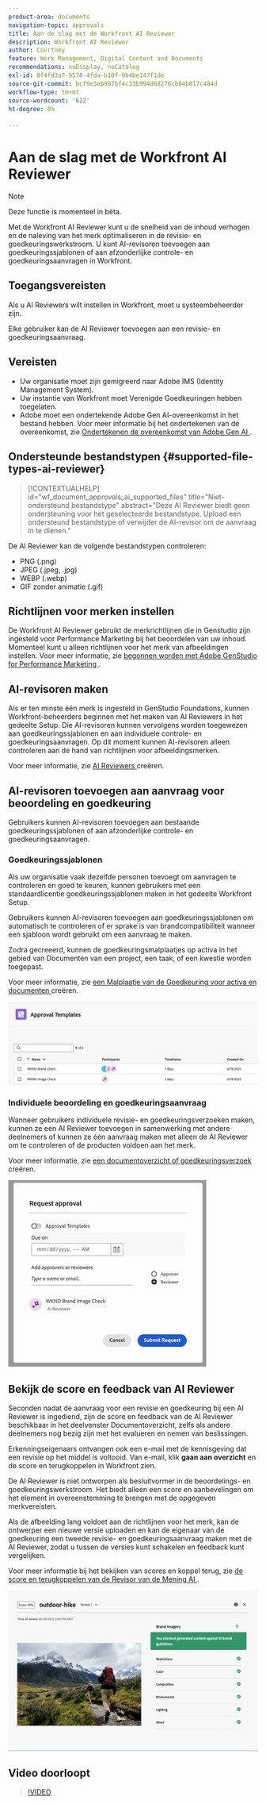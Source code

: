 ```yaml
---
product-area: documents
navigation-topic: approvals
title: Aan de slag met de Workfront AI Reviewer
description: Workfront AI Reviewer
author: Courtney
feature: Work Management, Digital Content and Documents
recommendations: noDisplay, noCatalog
exl-id: 0f4fd3a7-9578-4fda-b10f-9b4be147f1de
source-git-commit: bcf9e3eb987bf4c33b994d68276cb04b817c484d
workflow-type: tm+mt
source-wordcount: '622'
ht-degree: 0%

---
```


# Aan de slag met de Workfront AI Reviewer

>[!NOTE]
>
>Deze functie is momenteel in bèta.

Met de Workfront AI Reviewer kunt u de snelheid van de inhoud verhogen en de naleving van het merk optimaliseren in de revisie- en goedkeuringswerkstroom. U kunt AI-revisoren toevoegen aan goedkeuringssjablonen of aan afzonderlijke controle- en goedkeuringsaanvragen in Workfront.

## Toegangsvereisten

Als u AI Reviewers wilt instellen in Workfront, moet u systeembeheerder zijn.

Elke gebruiker kan de AI Reviewer toevoegen aan een revisie- en goedkeuringsaanvraag.


## Vereisten

* Uw organisatie moet zijn gemigreerd naar Adobe IMS (Identity Management System).
* Uw instantie van Workfront moet Verenigde Goedkeuringen hebben toegelaten.
* Adobe moet een ondertekende Adobe Gen AI-overeenkomst in het bestand hebben.
Voor meer informatie bij het ondertekenen van de overeenkomst, zie [ Ondertekenen de overeenkomst van Adobe Gen AI ](/help/quicksilver/workfront-basics/ai-assistant/ai-assistant-overview.md#sign-the-adobe-gen-ai-agreement).


## Ondersteunde bestandstypen {#supported-file-types-ai-reviewer}

>[!CONTEXTUALHELP]
>id="wf_document_approvals_ai_supported_files"
>title="Niet-ondersteund bestandstype"
>abstract="Deze AI Reviewer biedt geen ondersteuning voor het geselecteerde bestandstype. Upload een ondersteund bestandstype of verwijder de AI-revisor om de aanvraag in te dienen."

De AI Reviewer kan de volgende bestandstypen controleren:

* PNG (.png)
* JPEG (.jpeg, .jpg)
* WEBP (.webp)
* GIF zonder animatie (.gif)

## Richtlijnen voor merken instellen

De Workfront AI Reviewer gebruikt de merkrichtlijnen die in Genstudio zijn ingesteld voor Performance Marketing bij het beoordelen van uw inhoud. Momenteel kunt u alleen richtlijnen voor het merk van afbeeldingen instellen. Voor meer informatie, zie [ begonnen worden met Adobe GenStudio for Performance Marketing ](https://experienceleague.adobe.com/en/docs/genstudio-for-performance-marketing/user-guide/get-started).


## AI-revisoren maken

Als er ten minste één merk is ingesteld in GenStudio Foundations, kunnen Workfront-beheerders beginnen met het maken van AI Reviewers in het gedeelte Setup. Die AI-revisoren kunnen vervolgens worden toegewezen aan goedkeuringssjablonen en aan individuele controle- en goedkeuringsaanvragen. Op dit moment kunnen AI-revisoren alleen controleren aan de hand van richtlijnen voor afbeeldingsmerken.

Voor meer informatie, zie [ AI Reviewers ](/help/quicksilver/review-and-approve-work/document-reviews-and-approvals/set-up-ai-reviewer.md) creëren.

## AI-revisoren toevoegen aan aanvraag voor beoordeling en goedkeuring

Gebruikers kunnen AI-revisoren toevoegen aan bestaande goedkeuringssjablonen of aan afzonderlijke controle- en goedkeuringsaanvragen.

### Goedkeuringssjablonen

Als uw organisatie vaak dezelfde personen toevoegt om aanvragen te controleren en goed te keuren, kunnen gebruikers met een standaardlicentie goedkeuringssjablonen maken in het gedeelte Workfront Setup.

Gebruikers kunnen AI-revisoren toevoegen aan goedkeuringssjablonen om automatisch te controleren of er sprake is van brandcompatibiliteit wanneer een sjabloon wordt gebruikt om een aanvraag te maken.

Zodra gecreeerd, kunnen de goedkeuringsmalplaatjes op activa in het gebied van Documenten van een project, een taak, of een kwestie worden toegepast.

Voor meer informatie, zie [ een Malplaatje van de Goedkeuring voor activa en documenten ](/help/quicksilver/review-and-approve-work/document-reviews-and-approvals/manage-document-approvals/create-approval-template.md) creëren.

![ malplaatjelijst die AI recensenten toont ](assets/ai-review-templates.png)

### Individuele beoordeling en goedkeuringsaanvraag

Wanneer gebruikers individuele revisie- en goedkeuringsverzoeken maken, kunnen ze een AI Reviewer toevoegen in samenwerking met andere deelnemers of kunnen ze één aanvraag maken met alleen de AI Reviewer om te controleren of de producten voldoen aan het merk.

Voor meer informatie, zie [ een documentoverzicht of goedkeuringsverzoek ](/help/quicksilver/review-and-approve-work/document-reviews-and-approvals/manage-document-approvals/create-a-document-approval.md) creëren.


![ AI recensent die aan individueel goedkeuringsverzoek wordt toegevoegd ](assets/ad-ai-reviewer-to-request.png)

## Bekijk de score en feedback van AI Reviewer

Seconden nadat de aanvraag voor een revisie en goedkeuring bij een AI Reviewer is ingediend, zijn de score en feedback van de AI Reviewer beschikbaar in het deelvenster Documentoverzicht, zelfs als andere deelnemers nog bezig zijn met het evalueren en nemen van beslissingen.

Erkenningseigenaars ontvangen ook een e-mail met de kennisgeving dat een revisie op het middel is voltooid. Van e-mail, klik **gaan aan overzicht** en de score en terugkoppelen in Workfront zien.

De AI Reviewer is niet ontworpen als besluitvormer in de beoordelings- en goedkeuringswerkstroom. Het biedt alleen een score en aanbevelingen om het element in overeenstemming te brengen met de opgegeven merkvereisten.

Als de afbeelding lang voldoet aan de richtlijnen voor het merk, kan de ontwerper een nieuwe versie uploaden en kan de eigenaar van de goedkeuring een tweede revisie- en goedkeuringsaanvraag maken met de AI Reviewer, zodat u tussen de versies kunt schakelen en feedback kunt vergelijken.

Voor meer informatie bij het bekijken van scores en koppel terug, zie [ de score en terugkoppelen van de Revisor van de Mening AI ](/help/quicksilver/review-and-approve-work/document-reviews-and-approvals/view-ai-reviewer-feedback.md).


![ AI recensent terugkoppelt ](assets/ai-reviewer-feedback.png)


## Video doorloopt

>[!VIDEO](https://video.tv.adobe.com/v/3470847/)